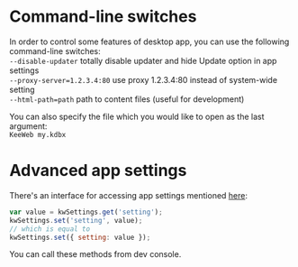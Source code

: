 # Command-line switches

In order to control some features of desktop app, you can use the following command-line switches:  
`--disable-updater` totally disable updater and hide Update option in app settings  
`--proxy-server=1.2.3.4:80` use proxy 1.2.3.4:80 instead of system-wide setting  
`--html-path=path` path to content files (useful for development)  

You can also specify the file which you would like to open as the last argument:  
`KeeWeb my.kdbx`

# Advanced app settings

There's an interface for accessing app settings mentioned [here](https://github.com/antelle/keeweb/blob/master/app/scripts/models/app-settings-model.js#L8):
```javascript
var value = kwSettings.get('setting');
kwSettings.set('setting', value);
// which is equal to 
kwSettings.set({ setting: value });
```
You can call these methods from dev console.